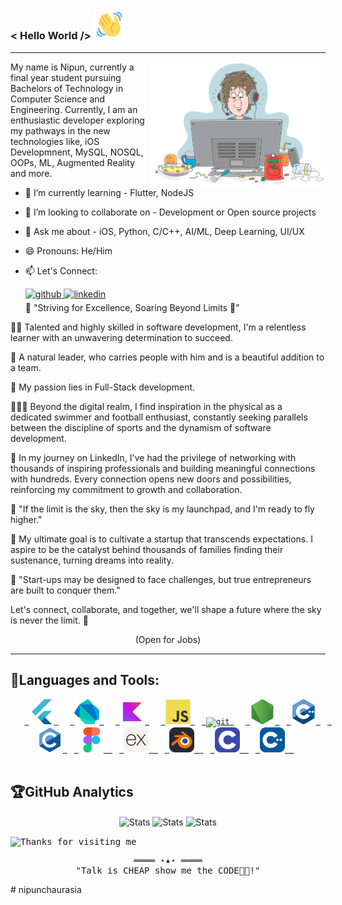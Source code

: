 ### < Hello World /> <img src="./wave-hello.gif" width="50px">

<hr>

<img align="right" alt="GIF" height="200px" src="./bit.png" />
My name is Nipun, currently a final year student pursuing Bachelors of Technology in Computer Science and Engineering. Currently, I am an enthusiastic developer exploring my pathways in the new technologies like, iOS Developmnent, MySQL, NOSQL, OOPs, ML, Augmented Reality and more. </br>

- 🌱 I’m currently learning - Flutter, NodeJS
- 👯 I’m looking to collaborate on - Development or Open source projects
- 💬 Ask me about - iOS, Python, C/C++, AI/ML, Deep Learning, UI/UX
- 😄 Pronouns: He/Him
- 📫 Let's Connect: <br>

  <a href="https://github.com/nc1135" target="_blank">
  <img src="https://img.shields.io/badge/github-%2324292e.svg?&style=for-the-badge&logo=github&logoColor=white" alt=github style="margin-bottom: 5px;" />
  </a>
  <a href="www.linkedin.com/in/nipun-chaurasia target="_blank">
  <img src="https://img.shields.io/badge/linkedin-%231E77B5.svg?&style=for-the-badge&logo=linkedin&logoColor=white" alt=linkedin style="margin-bottom: 5px;" />
  </a>
  <br/>
  🚀 "Striving for Excellence, Soaring Beyond Limits 🌟"

👨‍💻 Talented and highly skilled in software development, I'm a relentless learner with an unwavering determination to succeed.

🥇 A natural leader, who carries people with him and is a beautiful addition to a team.

📱 My passion lies in Full-Stack development.

🏊‍♂️🏈 Beyond the digital realm, I find inspiration in the physical as a dedicated swimmer and football enthusiast, constantly seeking parallels between the discipline of sports and the dynamism of software development.

🤝 In my journey on LinkedIn, I've had the privilege of networking with thousands of inspiring professionals and building meaningful connections with hundreds. Every connection opens new doors and possibilities, reinforcing my commitment to growth and collaboration.

🌠 "If the limit is the sky, then the sky is my launchpad, and I'm ready to fly higher."

🚀 My ultimate goal is to cultivate a startup that transcends expectations. I aspire to be the catalyst behind thousands of families finding their sustenance, turning dreams into reality.

💪 "Start-ups may be designed to face challenges, but true entrepreneurs are built to conquer them."

Let's connect, collaborate, and together, we'll shape a future where the sky is never the limit. 🌌
  <p align="center"> (Open for Jobs)</p>
<hr>

## 💢Languages and Tools:

<div align="center">  
<code> <a href="https://flutter.dev" target="_blank" rel="noreferrer"> <img src="https://raw.githubusercontent.com/devicons/devicon/master/icons/flutter/flutter-original.svg" alt="flutter" width="40" height="40"/> </a> </code>
<code> <a href="https://dart.dev" target="_blank" rel="noreferrer"> <img src="https://raw.githubusercontent.com/devicons/devicon/master/icons/dart/dart-original.svg" alt="flutter" width="40" height="40"/> </a> </code> 
<code> <a href="https://kotlinlang.org" target="_blank" rel="noreferrer"> <img src="https://raw.githubusercontent.com/devicons/devicon/master/icons/kotlin/kotlin-original.svg" alt="flutter" width="40" height="40"/> </a> </code> 
<code> <a href="https://developer.mozilla.org/en-US/docs/Web/JavaScript" target="_blank" rel="noreferrer"> <img src="https://raw.githubusercontent.com/devicons/devicon/master/icons/javascript/javascript-original.svg" alt="javascript" width="40" height="40"/> </a> </code>
<code><a href="https://git-scm.com/" target="_blank" rel="noreferrer"> <img src="https://www.vectorlogo.zone/logos/git-scm/git-scm-icon.svg" alt="git" width="40" height="40"/> </a> </code>
<code> <a href="https://nodejs.org" target="_blank" rel="noreferrer"> <img src="https://raw.githubusercontent.com/devicons/devicon/master/icons/nodejs/nodejs-original.svg" alt="nodejs" width="40" height="40"/> </a> </code> 
<code><a href="https://www.w3schools.com/cpp/" target="_blank" rel="noreferrer"> <img src="https://raw.githubusercontent.com/devicons/devicon/master/icons/cplusplus/cplusplus-original.svg" alt="cplusplus" width="40" height="40"/> </a> </code>
<code><a href="https://www.cprogramming.com/" target="_blank" rel="noreferrer"> <img src="https://raw.githubusercontent.com/devicons/devicon/master/icons/c/c-original.svg" alt="c" width="40" height="40"/> </a> </code>
<code><a href="https://figma.com" target="_blank" rel="noreferrer"> <img src="https://raw.githubusercontent.com/devicons/devicon/master/icons/figma/figma-original.svg" alt="figma" width="40" height="40"/>  </a> </code>
<code><a href="https://expressjs.com/" target="_blank" rel="noreferrer"> <img src="https://github.com/tandpfun/skill-icons/blob/main/icons/ExpressJS-Light.svg" alt="ExpressJS" width="40" height="40"/>  </a> </code>
<code><a href="https://blender.com/" target="_blank" rel="noreferrer"> <img src="https://github.com/tandpfun/skill-icons/blob/main/icons/Blender-Dark.svg" alt="Blender" width="40" height="40"/>  </a> </code>
<code><a href="https://expressjs.com/" target="_blank" rel="noreferrer"> <img src="https://github.com/tandpfun/skill-icons/blob/main/icons/C.svg" alt="C" width="40" height="40"/>  </a> </code>
<code><a href="https://expressjs.com/" target="_blank" rel="noreferrer"> <img src="https://github.com/tandpfun/skill-icons/blob/main/icons/CPP.svg" alt="CPP" width="40" height="40"/>  </a> </code> <br> <br>
</div>

## 🏆GitHub Analytics

<p align="center"> 
<!--   <img align="center" width="420" src="https://github-readme-activity-graph.cyclic.app/graph?username=nc1135&theme=chartreuse-dark" alt="Stats" /> -->
<!--    <img align="center" height="165em" width="420"src="https://github-readme-stats-eight-theta.vercel.app/api/top-langs/
  username=nc1135&theme=merko&layout=compact&langs_count=10&exclude_repo=gamebase&hide=objective-c,c,java" /> -->
  <img align="center" height="300" width="420" src="https://github-readme-stats.vercel.app/api?username=nc1135&show_icons=true&theme=dark" alt="Stats" />
  <img align="center" height="300" width="420" src="https://github-readme-streak-stats.herokuapp.com/?user=nc1135&theme=dark" alt="Stats" />
  <img align="center" src="https://github-readme-stats.vercel.app/api/top-langs?username=nc1135&show_icons=true&locale=en&layout=compact" alt="Stats" />
 
  
</p>

<samp>
 <img height="120" alt="Thanks for visiting me" width="100%" src="https://raw.githubusercontent.com/BrunnerLivio/brunnerlivio/master/images/marquee.svg" />
    <p align="center">
        ════ ⋆★⋆ ════
        <br>
        "Talk is CHEAP show me the CODE👨‍💻!"
    </p>
</samp>
# nipunchaurasia

